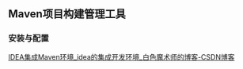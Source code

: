 ## Maven项目构建管理工具

### 安装与配置

[IDEA集成Maven环境_idea的集成开发环境_白色魔术师的博客-CSDN博客](https://blog.csdn.net/kid_0_kid/article/details/120247839)

